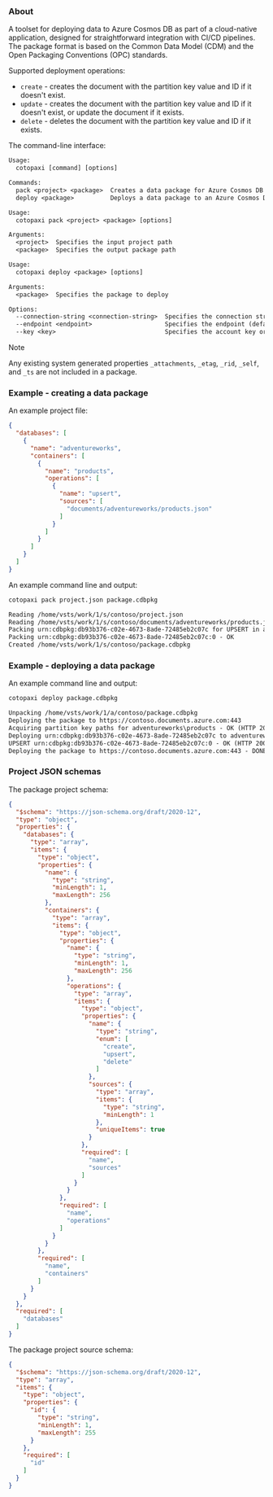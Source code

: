 ### About

<p />

A toolset for deploying data to Azure Cosmos DB as part of a cloud-native application, designed for straightforward integration with CI/CD pipelines. The package format is based on the Common Data Model (CDM) and the Open Packaging Conventions (OPC) standards.

<p />

Supported deployment operations:

<p />

- `create` - creates the document with the partition key value and ID if it doesn't exist.
- `update` - creates the document with the partition key value and ID if it doesn't exist, or update the document if it exists.
- `delete` - deletes the document with the partition key value and ID if it exists.

<p />

The command-line interface:

<p />

```txt
Usage:
  cotopaxi [command] [options]

Commands:
  pack <project> <package>  Creates a data package for Azure Cosmos DB
  deploy <package>          Deploys a data package to an Azure Cosmos DB instance
```

<p />

```txt
Usage:
  cotopaxi pack <project> <package> [options]

Arguments:
  <project>  Specifies the input project path
  <package>  Specifies the output package path
```

<p />

```txt
Usage:
  cotopaxi deploy <package> [options]

Arguments:
  <package>  Specifies the package to deploy

Options:
  --connection-string <connection-string>  Specifies the connection string (defaults to COSMOS_CONNECTION_STRING environment variable)
  --endpoint <endpoint>                    Specifies the endpoint (defaults to COSMOS_ENDPOINT environment variable)
  --key <key>                              Specifies the account key or resource token (defaults to COSMOS_KEY environment variable)
```

<p />

> [!NOTE]
> Any existing system generated properties `_attachments`, `_etag`, `_rid`, `_self`, and `_ts` are not included in a package.

<p />

### Example - creating a data package

<p />

An example project file:

<p />

```json
{
  "databases": [
    {
      "name": "adventureworks",
      "containers": [
        {
          "name": "products",
          "operations": [
            {
              "name": "upsert",
              "sources": [
                "documents/adventureworks/products.json"
              ]
            }
          ]
        }
      ]
    }
  ]
}
```

<p />

An example command line and output:

<p />

```txt
cotopaxi pack project.json package.cdbpkg
```

<p />

```txt
Reading /home/vsts/work/1/s/contoso/project.json
Reading /home/vsts/work/1/s/contoso/documents/adventureworks/products.json
Packing urn:cdbpkg:db93b376-c02e-4673-8ade-72485eb2c07c for UPSERT in adventureworks\products
Packing urn:cdbpkg:db93b376-c02e-4673-8ade-72485eb2c07c:0 - OK
Created /home/vsts/work/1/s/contoso/package.cdbpkg
```

<p />

### Example - deploying a data package

<p />

An example command line and output:

<p />

```txt
cotopaxi deploy package.cdbpkg
```

<p />

```txt
Unpacking /home/vsts/work/1/a/contoso/package.cdbpkg
Deploying the package to https://contoso.documents.azure.com:443
Acquiring partition key paths for adventureworks\products - OK (HTTP 200, 2 RU)
Deploying urn:cdbpkg:db93b376-c02e-4673-8ade-72485eb2c07c to adventureworks\products
UPSERT urn:cdbpkg:db93b376-c02e-4673-8ade-72485eb2c07c:0 - OK (HTTP 200, 10.29 RU)
Deploying the package to https://contoso.documents.azure.com:443 - DONE (12.29 RU)
```

<p />

### Project JSON schemas

<p />

The package project schema:

<p />

```json
{
  "$schema": "https://json-schema.org/draft/2020-12",
  "type": "object",
  "properties": {
    "databases": {
      "type": "array",
      "items": {
        "type": "object",
        "properties": {
          "name": {
            "type": "string",
            "minLength": 1,
            "maxLength": 256
          },
          "containers": {
            "type": "array",
            "items": {
              "type": "object",
              "properties": {
                "name": {
                  "type": "string",
                  "minLength": 1,
                  "maxLength": 256
                },
                "operations": {
                  "type": "array",
                  "items": {
                    "type": "object",
                    "properties": {
                      "name": {
                        "type": "string",
                        "enum": [
                          "create",
                          "upsert",
                          "delete"
                        ]
                      },
                      "sources": {
                        "type": "array",
                        "items": {
                          "type": "string",
                          "minLength": 1
                        },
                        "uniqueItems": true
                      }
                    },
                    "required": [
                      "name",
                      "sources"
                    ]
                  }
                }
              },
              "required": [
                "name",
                "operations"
              ]
            }
          }
        },
        "required": [
          "name",
          "containers"
        ]
      }
    }
  },
  "required": [
    "databases"
  ]
}
```

<p />

The package project source schema:

<p />

```json
{
  "$schema": "https://json-schema.org/draft/2020-12",
  "type": "array",
  "items": {
    "type": "object",
    "properties": {
      "id": {
        "type": "string",
        "minLength": 1,
        "maxLength": 255
      }
    },
    "required": [
      "id"
    ]
  }
}
```
